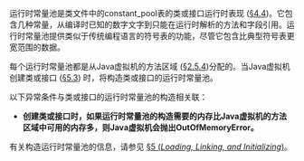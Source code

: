 运行时常量池是类文件中的constant_pool表的类或接口运行时表现 ([§4.4](https://docs.oracle.com/javase/specs/jvms/se12/html/jvms-4.html#jvms-4.4))。它包含几种常量，从编译时已知的数字文字到只能在运行时解析的方法和字段引用。运行时常量池提供类似于传统编程语言的符号表的功能，尽管它包含比典型符号表更宽范围的数据。

每个运行时常量池都是从Java虚拟机的方法区域 ([§2.5.4](https://docs.oracle.com/javase/specs/jvms/se12/html/jvms-2.html#jvms-2.5.4))分配的。当Java虚拟机创建类或接口 ([§5.3](https://docs.oracle.com/javase/specs/jvms/se12/html/jvms-5.html#jvms-5.3)) 时，将构造类或接口的运行时常量池。

以下异常条件与类或接口的运行时常量池的构造相关联：

- **创建类或接口时，如果运行时常量池的构造需要的内存比Java虚拟机的方法区域中可用的内存多，则Java虚拟机会抛出OutOfMemoryError。**

有关构造运行时常量池的信息，请参见 [§5 (*Loading, Linking, and Initializing*)](https://docs.oracle.com/javase/specs/jvms/se12/html/jvms-5.html)。